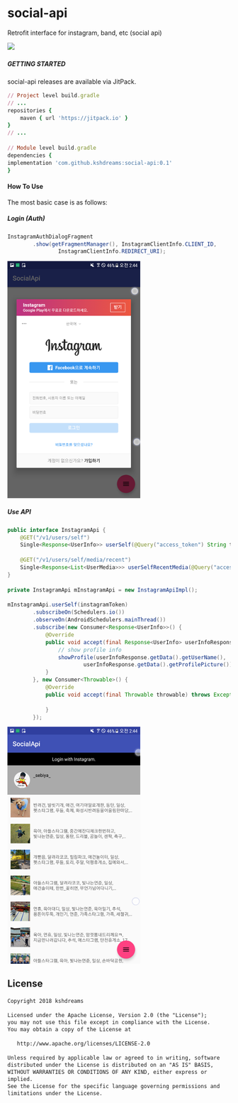 # social-api

Retrofit interface for instagram, band, etc (social api)

[![](https://jitpack.io/v/kshdreams/social-api.svg)](https://jitpack.io/#kshdreams/social-api)


##### GETTING STARTED
social-api releases are available via JitPack.
```ruby
// Project level build.gradle
// ...
repositories {
    maven { url 'https://jitpack.io' }
}
// ...

// Module level build.gradle
dependencies {
implementation 'com.github.kshdreams:social-api:0.1'
}
```


#### How To Use
The most basic case is as follows:

##### Login (Auth)
```java
InstagramAuthDialogFragment
        .show(getFragmentManager(), InstagramClientInfo.CLIENT_ID,
                InstagramClientInfo.REDIRECT_URI);
```
<img src="./image/screenshot_login.png" alt="login" width="300"/>

##### Use API
```java
public interface InstagramApi {
    @GET("/v1/users/self")
    Single<Response<UserInfo>> userSelf(@Query("access_token") String token);

    @GET("/v1/users/self/media/recent")
    Single<Response<List<UserMedia>>> userSelfRecentMedia(@Query("access_token") String token);
}

private InstagramApi mInstagramApi = new InstagramApiImpl();

mInstagramApi.userSelf(instagramToken)
        .subscribeOn(Schedulers.io())
        .observeOn(AndroidSchedulers.mainThread())
        .subscribe(new Consumer<Response<UserInfo>>() {
            @Override
            public void accept(final Response<UserInfo> userInfoResponse) throws Exception {
                // show profile info
                showProfile(userInfoResponse.getData().getUserName(),
                        userInfoResponse.getData().getProfilePicture());
            }
        }, new Consumer<Throwable>() {
            @Override
            public void accept(final Throwable throwable) throws Exception {

            }
        });
```
<img src="./image/screenshot_use_api.png" alt="use_api" width="300"/>

## License
```
Copyright 2018 kshdreams

Licensed under the Apache License, Version 2.0 (the "License");
you may not use this file except in compliance with the License.
You may obtain a copy of the License at

   http://www.apache.org/licenses/LICENSE-2.0

Unless required by applicable law or agreed to in writing, software
distributed under the License is distributed on an "AS IS" BASIS,
WITHOUT WARRANTIES OR CONDITIONS OF ANY KIND, either express or implied.
See the License for the specific language governing permissions and
limitations under the License.
```